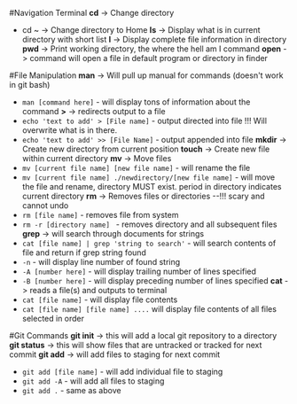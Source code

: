 #Navigation Terminal
**cd** -> Change directory
- cd ~ -> Change directory to Home
**ls** -> Display what is in current directory with short list
**l** -> Display complete file information in directory
**pwd** -> Print working directory, the where the hell am I command
**open** -> command will open a file in default program or directory in finder

#File Manipulation
**man** -> Will pull up manual for commands (doesn't work in git bash)
- `man [command here]` - will display tons of information about the command
**>** -> redirects output to a file
- `echo 'text to add' > [File name]` - output directed into file !!! Will overwrite what is in there.
- `echo 'text to add' >> [File Name]` - output appended into file
**mkdir** -> Create new directory from current position
**touch** -> Create new file within current directory
**mv** -> Move files
- `mv [current file name] [new file name]` - will rename the file
- `mv [current file name] ./newdirectory/[new file name]` - will move the file and rename, directory MUST exist. period in directory indicates current directory
**rm** -> Removes files or directories --!!! scary and cannot undo
- `rm [file name]` - removes file from system
- `rm -r [directory name] ` - removes directory and all subsequent files
**grep** -> will search through documents for strings 
- `cat [file name] | grep 'string to search'` - will search contents of file and return if grep string found
- `-n` - will display line number of found string
- `-A [number here]` - will display trailing number of lines specified
- `-B [number here]` - will display preceding number of lines specified 
**cat** -> reads a file(s) and outputs to terminal
- `cat [file name]` - will display file contents
- `cat [file name] [file name] ....` will display file contents of all files selected in order

#Git Commands
**git init** -> this will add a local git repository to a directory
**git status** -> this will show files that are untracked or tracked for next commit
**git add** -> will add files to staging for next commit
- `git add [file name]` - will add individual file to staging
- `git add -A` - will add all files to staging
- `git add .` - same as above
